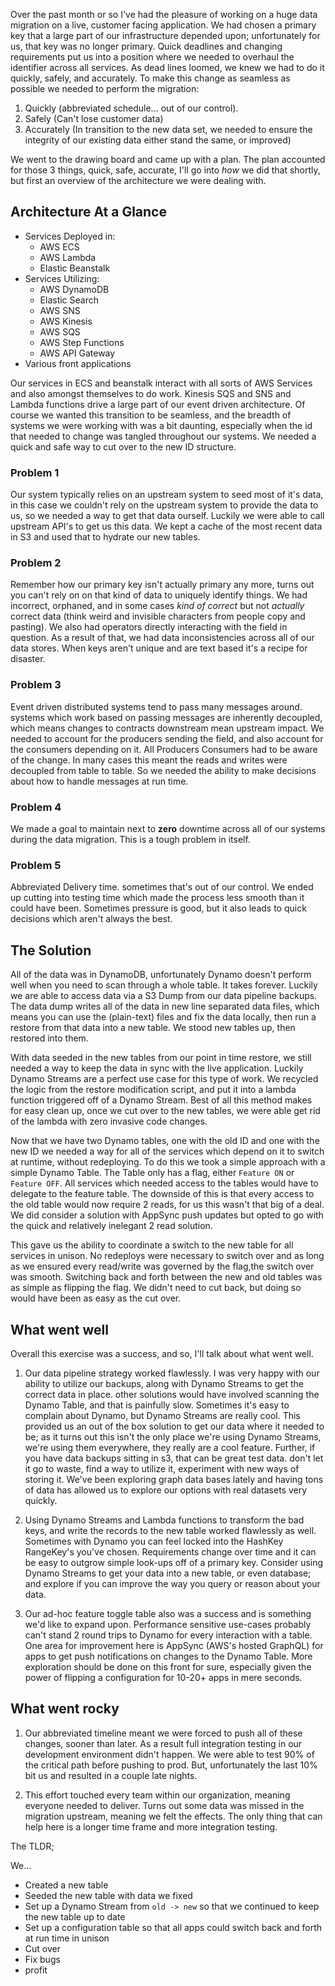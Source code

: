 <!--id: 6-->
<!--title: Dynamo DB Data Migrations-->
<!--author: Brian Jones-->
<!--visible: true-->

Over the past month or so I've had the pleasure of working on a huge data migration on a live, customer facing application. We had chosen a primary key that a large part of our infrastructure depended upon; unfortunately for us, that key was no longer primary. Quick deadlines and changing requirements put us into a position where we needed to overhaul the identifier across all services. As dead lines loomed, we knew we had to do it quickly, safely, and accurately. To make this change as seamless as possible we needed to perform the migration:

1. Quickly (abbreviated schedule... out of our control).
2. Safely (Can't lose customer data)
3. Accurately (In transition to the new data set, we needed to ensure the integrity of our existing data either stand the same, or improved)

We went to the drawing board and came up with a plan. The plan accounted for those 3 things, quick, safe, accurate, I'll go into *how* we did that shortly, but first an overview of the architecture we were dealing with.

## Architecture At a Glance
* Services Deployed in:
  * AWS ECS
  * AWS Lambda 
  * Elastic Beanstalk
* Services Utilizing:
  * AWS DynamoDB
  * Elastic Search
  * AWS SNS
  * AWS Kinesis
  * AWS SQS
  * AWS Step Functions
  * AWS API Gateway
* Various front applications
   

Our services in ECS and beanstalk interact with all sorts of AWS Services and also amongst themselves to do work. Kinesis SQS and SNS and Lambda functions drive a large part of our event driven architecture. Of course we wanted this transition to be seamless, and the breadth of systems we were working with was a bit daunting, especially when the id that needed to change was tangled throughout our systems. We needed a quick and safe way to cut over to the new ID structure.

### Problem 1
Our system typically relies on an upstream system to seed most of it's data, in this case we couldn't rely on the upstream system to provide the data to us, so we needed a way to get that data ourself. Luckily we were able to call upstream API's to get us this data. We kept a cache of the most recent data in S3 and used that to hydrate our new tables.

### Problem 2
Remember how our primary key isn't actually primary any more, turns out you can't rely on on that kind of data to uniquely identify things. We had incorrect, orphaned, and in some cases *kind of correct* but not *actually* correct data (think weird and invisible characters from people copy and pasting). We also had operators directly interacting with the field in question. As a result of that, we had data inconsistencies across all of our data stores. When keys aren't unique and are text based it's a recipe for disaster.

### Problem 3
Event driven distributed systems tend to pass many messages around. systems which work based on passing messages are inherently decoupled, which means changes to contracts downstream mean upstream impact.  We needed to account for the producers sending the field, and also account for the consumers depending on it. All Producers Consumers had to be aware of the change. In many cases this meant the reads and writes were decoupled from table to table. So we needed the ability to make decisions about how to handle messages at run time.

### Problem 4
We made a goal to maintain next to **zero** downtime across all of our systems during the data migration. This is a tough problem in itself.

### Problem 5
Abbreviated Delivery time. sometimes that's out of our control. We ended up cutting into testing time which made the process less smooth than it could have been. Sometimes pressure is good, but it also leads to quick decisions which aren't always the best.

## The Solution
All of the data was in DynamoDB, unfortunately Dynamo doesn't perform well when you need to scan through a whole table. It takes forever. Luckily we are able to access data via a S3 Dump from our data pipeline backups. The data dump writes all of the data in new line separated data files, which means you can use the (plain-text) files and fix the data locally, then run a restore from that data into a new table. We stood new tables up, then restored into them.

With data seeded in the new tables from our point in time restore, we still needed a way to keep the data in sync with the live application. Luckily Dynamo Streams are a perfect use case for this type of work. We recycled the logic from the restore modification script, and put it into a lambda function triggered off of a Dynamo Stream. Best of all this method makes for easy clean up, once we cut over to the new tables, we were able get rid of the lambda with zero invasive code changes. 


Now that we have two Dynamo tables, one with the old ID and one with the new ID we needed a way for all of the services which depend on it to switch at runtime, without redeploying. To do this we took a simple approach with a simple Dynamo Table. The Table only has a flag, either `Feature ON` or `Feature OFF`. All services which needed access to the tables would have to delegate to the feature table. The downside of this is that every access to the old table would now require 2 reads, for us this wasn't that big of a deal. We did consider a solution with AppSync push updates but opted to go with the quick and  relatively inelegant 2 read solution.

This gave us the ability to coordinate a switch to the new table for all services in unison. No redeploys were necessary to switch over and as long as we ensured every read/write was governed by the flag,the switch over was smooth. Switching back and forth between the new and old tables was as simple as flipping the flag. We didn't need to cut back, but doing so would have been as easy as the cut over.


## What went well
Overall this exercise was a success, and so, I'll talk about what went well.

1. Our data pipeline strategy worked flawlessly. I was very happy with our ability to utilize our backups, along with Dynamo Streams to get the correct data in place. other solutions would have involved scanning the Dynamo Table, and that is painfully slow. Sometimes it's easy to complain about Dynamo, but Dynamo Streams are really cool. This provided us an out of the box solution to get our data where it needed to be; as it turns out this isn't the only place we're using Dynamo Streams, we're using them everywhere, they really are a cool feature. Further, if you have data backups sitting in s3, that can be great test data. don't let it go to waste, find a way to utilize it, experiment with new ways of storing it. We've been exploring graph data bases lately and having tons of data has allowed us to explore our options with real datasets very quickly.

2. Using Dynamo Streams and Lambda functions to transform the bad keys, and write the records to the new table worked flawlessly as well. Sometimes with Dynamo you can feel locked into the HashKey RangeKey's you've chosen. Requirements change over time and it can be easy to outgrow simple look-ups off of a primary key. Consider using Dynamo Streams to get your data into a new table, or even database; and explore if you can improve the way you query or reason about your data.

3. Our ad-hoc feature toggle table also was a success and is something we'd like to expand upon. Performance sensitive use-cases probably can't stand 2 round trips to Dynamo for every interaction with a table. One area for improvement here is AppSync (AWS's hosted GraphQL) for apps to get push notifications on changes to the Dynamo Table. More exploration should be done on this front for sure, especially given the power of flipping a configuration for 10-20+ apps in mere seconds.

## What went rocky

1. Our abbreviated timeline meant we were forced to push all of these changes, sooner than later. As a result full integration testing in our development environment didn't happen. We were able to test 90% of the critical path before pushing to prod. But, unfortunately the last 10% bit us and resulted in a couple late nights.

2. This effort touched every team within our organization, meaning everyone needed to deliver. Turns out some data was missed in the migration upstream, meaning we felt the effects. The only thing that can help here is a longer time frame and more integration testing.

The TLDR;

We...

- Created a new table
- Seeded the new table with data we fixed
- Set up a Dynamo Stream from `old -> new` so that we continued to keep the new table up to date
- Set up a configuration table so that all apps could switch back and forth at run time in unison
- Cut over
- Fix bugs
- profit

